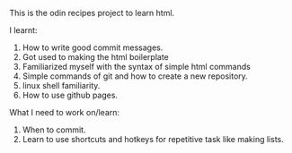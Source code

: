 This is the odin recipes project to learn html.

I learnt:
1. How to write good commit messages.
2. Got used to making the html boilerplate
3. Familiarized myself with the syntax of simple html commands
4. Simple commands of git and how to create a new repository.
5. linux shell familiarity.
6. How to use github pages.

What I need to work on/learn:
1. When to commit.
2. Learn to use shortcuts and hotkeys for repetitive task like making lists.
